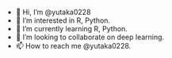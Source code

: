 - 👋 Hi, I’m @yutaka0228
- 👀 I’m interested in R, Python.
- 🌱 I’m currently learning R, Python.
- 💞️ I’m looking to collaborate on deep learning.
- 📫 How to reach me @yutaka0228.

<!---
yutaka0228/yutaka0228 is a ✨ special ✨ repository because its `README.md` (this file) appears on your GitHub profile.
You can click the Preview link to take a look at your changes.
--->
